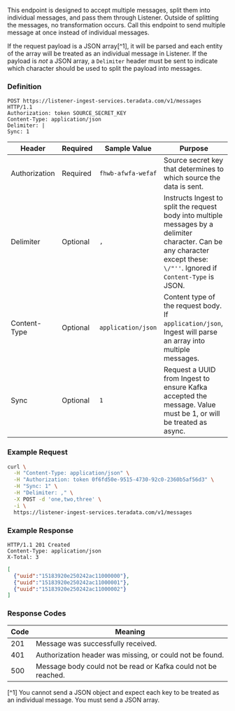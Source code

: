 This endpoint is designed to accept multiple messages, split them into individual messages, and pass them through Listener. Outside of splitting the messages, no transformation occurs. Call this endpoint to send multiple message at once instead of individual messages.

If the request payload is a JSON array[^1], it will be parsed and each entity of the array will be treated as an individual message in Listener.  If the payload is *not* a JSON array, a `Delimiter` header must be sent to indicate which character should be used to split the payload into messages.

### Definition

```http
POST https://listener-ingest-services.teradata.com/v1/messages HTTP/1.1
Authorization: token SOURCE_SECRET_KEY
Content-Type: application/json
Delimiter: |
Sync: 1
```

Header        | Required | Sample Value       | Purpose
------        | -------- | ------------       | -------
Authorization | Required | `fhwb-afwfa-wefaf` | Source secret key that determines to which source the data is sent.
Delimiter     | Optional | `,`                | Instructs Ingest to split the request body into multiple messages by a delimiter character. Can be any character except these: `\/"''`. Ignored if `Content-Type` is JSON.
Content-Type  | Optional | `application/json` | Content type of the request body. If `application/json`, Ingest will parse an array into multiple messages.
Sync          | Optional | `1`                | Request a UUID from Ingest to ensure Kafka accepted the message. Value must be 1, or will be treated as async.

### Example Request

```bash
curl \
  -H "Content-Type: application/json" \
  -H "Authorization: token 0f6fd50e-9515-4730-92c0-2360b5af56d3" \
  -H "Sync: 1" \
  -H "Delimiter: ," \
  -X POST -d 'one,two,three' \
  -i \
  https://listener-ingest-services.teradata.com/v1/messages
```

### Example Response

```http
HTTP/1.1 201 Created
Content-Type: application/json
X-Total: 3
```
```json
[
  {"uuid":"15183920e250242ac11000000"},
  {"uuid":"15183920e250242ac11000001"},
  {"uuid":"15183920e250242ac11000002"}
]
```

### Response Codes

Code | Meaning
---- | -------
201  | Message was successfully received.
401  | Authorization header was missing, or could not be found.
500  | Message body could not be read or Kafka could not be reached.

[^1] You cannot send a JSON object and expect each key to be treated as an individual message. You must send a JSON array.
